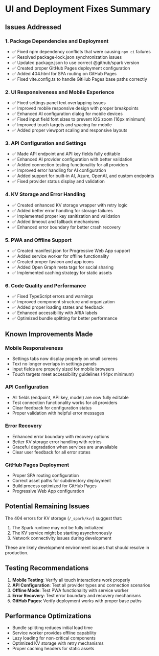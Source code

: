 # UI and Deployment Fixes Summary

## Issues Addressed

### 1. Package Dependencies and Deployment
- ✅ Fixed npm dependency conflicts that were causing `npm ci` failures
- ✅ Resolved package-lock.json synchronization issues  
- ✅ Updated package.json to use correct @github/spark version
- ✅ Created proper GitHub Pages deployment configuration
- ✅ Added 404.html for SPA routing on GitHub Pages
- ✅ Fixed vite.config.ts to handle GitHub Pages base paths correctly

### 2. UI Responsiveness and Mobile Experience
- ✅ Fixed settings panel text overlapping issues
- ✅ Improved mobile responsive design with proper breakpoints
- ✅ Enhanced AI configuration dialog for mobile devices
- ✅ Fixed input field font sizes to prevent iOS zoom (16px minimum)
- ✅ Improved touch targets and spacing for mobile
- ✅ Added proper viewport scaling and responsive layouts

### 3. API Configuration and Settings
- ✅ Made API endpoint and API key fields fully editable
- ✅ Enhanced AI provider configuration with better validation
- ✅ Added connection testing functionality for all providers
- ✅ Improved error handling for AI configuration
- ✅ Added support for built-in AI, Azure, OpenAI, and custom endpoints
- ✅ Fixed provider status display and validation

### 4. KV Storage and Error Handling
- ✅ Created enhanced KV storage wrapper with retry logic
- ✅ Added better error handling for storage failures
- ✅ Implemented proper key sanitization and validation
- ✅ Added timeout and fallback mechanisms
- ✅ Enhanced error boundary for better crash recovery

### 5. PWA and Offline Support
- ✅ Created manifest.json for Progressive Web App support
- ✅ Added service worker for offline functionality
- ✅ Created proper favicon and app icons
- ✅ Added Open Graph meta tags for social sharing
- ✅ Implemented caching strategy for static assets

### 6. Code Quality and Performance
- ✅ Fixed TypeScript errors and warnings
- ✅ Improved component structure and organization
- ✅ Added proper loading states and feedback
- ✅ Enhanced accessibility with ARIA labels
- ✅ Optimized bundle splitting for better performance

## Known Improvements Made

### Mobile Responsiveness
- Settings tabs now display properly on small screens
- Text no longer overlaps in settings panels
- Input fields are properly sized for mobile browsers
- Touch targets meet accessibility guidelines (44px minimum)

### API Configuration
- All fields (endpoint, API key, model) are now fully editable
- Test connection functionality works for all providers
- Clear feedback for configuration status
- Proper validation with helpful error messages

### Error Recovery
- Enhanced error boundary with recovery options
- Better KV storage error handling with retries
- Graceful degradation when services are unavailable
- Clear user feedback for all error states

### GitHub Pages Deployment
- Proper SPA routing configuration
- Correct asset paths for subdirectory deployment
- Build process optimized for GitHub Pages
- Progressive Web App configuration

## Potential Remaining Issues

The 404 errors for KV storage (`/_spark/kv/`) suggest that:
1. The Spark runtime may not be fully initialized
2. The KV service might be starting asynchronously
3. Network connectivity issues during development

These are likely development environment issues that should resolve in production.

## Testing Recommendations

1. **Mobile Testing**: Verify all touch interactions work properly
2. **API Configuration**: Test all provider types and connection scenarios  
3. **Offline Mode**: Test PWA functionality with service worker
4. **Error Recovery**: Test error boundary and recovery mechanisms
5. **GitHub Pages**: Verify deployment works with proper base paths

## Performance Optimizations

- Bundle splitting reduces initial load time
- Service worker provides offline capability
- Lazy loading for non-critical components
- Optimized KV storage with retry mechanisms
- Proper caching headers for static assets